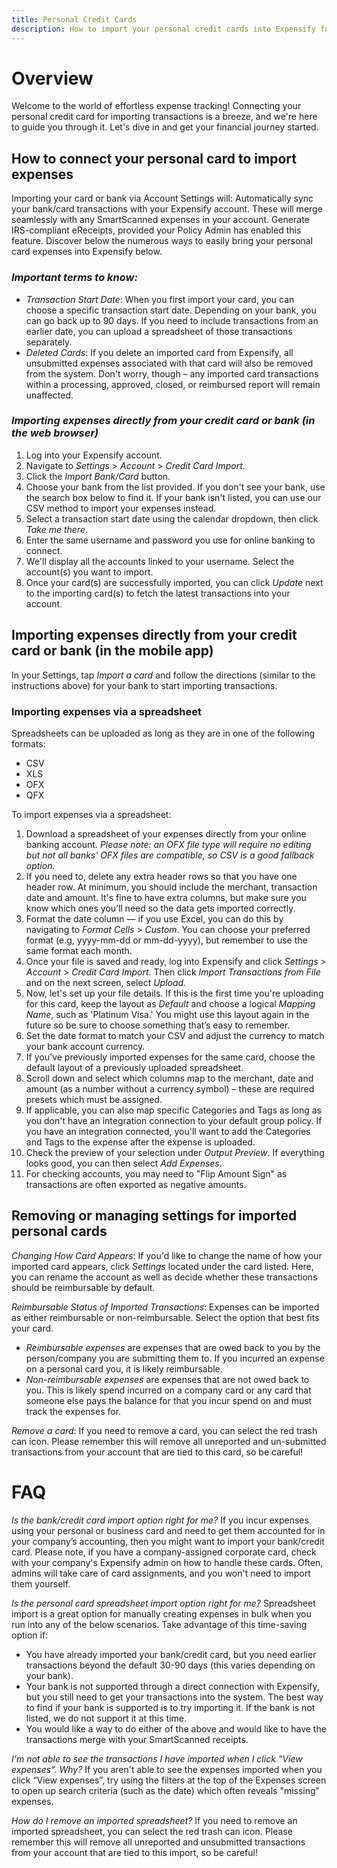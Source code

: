 ```yaml
---
title: Personal Credit Cards
description: How to import your personal credit cards into Expensify for tracking and reimbursement!
---
```

# Overview
Welcome to the world of effortless expense tracking! Connecting your personal credit card for importing transactions is a breeze, and we're here to guide you through it. Let's dive in and get your financial journey started.

## How to connect your personal card to import expenses
Importing your card or bank via Account Settings will:
Automatically sync your bank/card transactions with your Expensify account. These will merge seamlessly with any SmartScanned expenses in your account.
Generate IRS-compliant eReceipts, provided your Policy Admin has enabled this feature.
Discover below the numerous ways to easily bring your personal card expenses into Expensify below.

### *Important terms to know:*
- _Transaction Start Date_: When you first import your card, you can choose a specific transaction start date. Depending on your bank, you can go back up to 90 days. If you need to include transactions from an earlier date, you can upload a spreadsheet of those transactions separately.
- _Deleted Cards_: If you delete an imported card from Expensify, all unsubmitted expenses associated with that card will also be removed from the system. Don't worry, though – any imported card transactions within a processing, approved, closed, or reimbursed report will remain unaffected. 

### *Importing expenses directly from your credit card or bank (in the web browser)*
1. Log into your Expensify account.
2. Navigate to *Settings* > *Account* > *Credit Card Import*.
3. Click the *Import Bank/Card* button.
4. Choose your bank from the list provided. If you don't see your bank, use the search box below to find it. If your bank isn't listed, you can use our CSV method to import your expenses instead.
5. Select a transaction start date using the calendar dropdown, then click *Take me there*.
6. Enter the same username and password you use for online banking to connect.
7. We'll display all the accounts linked to your username. Select the account(s) you want to import.
8. Once your card(s) are successfully imported, you can click *Update* next to the importing card(s) to fetch the latest transactions into your account.

## Importing expenses directly from your credit card or bank (in the mobile app)
In your Settings, tap *Import a card* and follow the directions (similar to the instructions above) for your bank to start importing transactions.

### Importing expenses via a spreadsheet
Spreadsheets can be uploaded as long as they are in one of the following formats:
- CSV
- XLS
- OFX
- QFX
  
To import expenses via a spreadsheet:
1. Download a spreadsheet of your expenses directly from your online banking account. 
_Please note: an OFX file type will require no editing but not all banks' OFX files are compatible, so CSV is a good fallback option._
2. If you need to, delete any extra header rows so that you have one header row. At minimum, you should include the merchant, transaction date and amount. It's fine to have extra columns, but make sure you know which ones you’ll need so the data gets imported correctly.
3. Format the date column — if you use Excel, you can do this by navigating to *Format Cells* > *Custom*. You can choose your preferred format (e.g, yyyy-mm-dd or mm-dd-yyyy), but remember to use the same format each month.
4. Once your file is saved and ready, log into Expensify and click *Settings* > *Account* > *Credit Card Import*. Then click *Import Transactions from File* and on the next screen, select *Upload*.
5. Now, let's set up your file details. If this is the first time you're uploading for this card, keep the layout as *Default* and choose a logical *Mapping Name*, such as 'Platinum Visa.' You might use this layout again in the future so be sure to choose something that’s easy to remember.
6. Set the date format to match your CSV and adjust the currency to match your bank account currency.
7. If you've previously imported expenses for the same card, choose the default layout of a previously uploaded spreadsheet.
8. Scroll down and select which columns map to the merchant, date and amount (as a number without a currency symbol) – these are required presets which must be assigned.
9. If applicable, you can also map specific Categories and Tags as long as you don't have an integration connection to your default group policy. If you have an integration connected, you'll want to add the Categories and Tags to the expense after the expense is uploaded.
10. Check the preview of your selection under *Output Preview*. If everything looks good, you can then select *Add Expenses*.
11. For checking accounts, you may need to "Flip Amount Sign" as transactions are often exported as negative amounts.

## Removing or managing settings for imported personal cards
*Changing How Card Appears*: If you'd like to change the name of how your imported card appears, click *Settings* located under the card listed. Here, you can rename the account as well as decide whether these transactions should be reimbursable by default. 

*Reimbursable Status of Imported Transactions*: 
Expenses can be imported as either reimbursable or non-reimbursable. Select the option that best fits your card. 
- *Reimbursable expenses* are expenses that are owed back to you by the person/company you are submitting them to. If you incurred an expense on a personal card you, it is likely reimbursable.
- *Non-reimbursable expenses* are expenses that are not owed back to you. This is likely spend incurred on a company card or any card that someone else pays the balance for that you incur spend on and must track the expenses for.

*Remove a card*: If you need to remove a card, you can select the red trash can icon. Please remember this will remove all unreported and un-submitted transactions from your account that are tied to this card, so be careful! 

# FAQ
*Is the bank/credit card import option right for me?*
If you incur expenses using your personal or business card and need to get them accounted for in your company’s accounting, then you might want to import your bank/credit card. Please note, if you have a company-assigned corporate card, check with your company's Expensify admin on how to handle these cards. Often, admins will take care of card assignments, and you won't need to import them yourself.

*Is the personal card spreadsheet import option right for me?*
Spreadsheet import is a great option for manually creating expenses in bulk when you run into any of the below scenarios. Take advantage of this time-saving option if:
- You have already imported your bank/credit card, but you need earlier transactions beyond the default 30-90 days (this varies depending on your bank).
- Your bank is not supported through a direct connection with Expensify, but you still need to get your transactions into the system. The best way to find if your bank is supported is to try importing it. If the bank is not listed, we do not support it at this time.
- You would like a way to do either of the above and would like to have the transactions merge with your SmartScanned receipts. 

*I'm not able to see the transactions I have imported when I click "View expenses". Why?*
If you aren't able to see the expenses imported when you click “View expenses”, try using the filters at the top of the Expenses screen to open up search criteria (such as the date) which often reveals "missing" expenses.

*How do I remove an imported spreadsheet?*
If you need to remove an imported spreadsheet, you can select the red trash can icon. Please remember this will remove all unreported and unsubmitted transactions from your account that are tied to this import, so be careful!  

